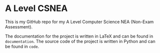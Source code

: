 # A Level CSNEA

This is my GitHub repo for my A Level Computer Science NEA (Non-Exam Assessment).

The documentation for the project is written in LaTeX and can be found in `documentation`. The source code of the project is written in Python and can be found in `code`.
